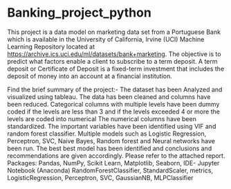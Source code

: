 # Banking_project_python
This project is a data model on marketing data set from a Portuguese Bank which is available in the
University of California, Irvine (UCI) Machine Learning Repository located at
https://archive.ics.uci.edu/ml/datasets/bank+marketing.
The objective is to predict what factors enable a client to subscribe to a term deposit. A term deposit or
Certificate of Deposit is a fixed-term investment that includes the deposit of money into an account at a
financial institution. 

Find the brief summary of the project:-
The dataset has been Analyzed and visualized using tableau.
The data has been cleaned and columns have been reduced.
Categorical columns with multiple levels have been dummy coded if the levels are less than 3
and if the levels exceeded 4 or more the levels are coded into numerical 
The numerical columns have been standardized. 
The important variables have been identified using VIF and random forest classifier.
Multiple models such as Logistic Regression, Perceptron, SVC, Naive Bayes, Random forest
and Neural networks have been run. The best best model has been identified and conclusions and recommendations are given accordingly.
Please refer to the attached report.
Packages:
Pandas, NumPy, Scikit Learn, Matplotlib, Seaborn, IDE- Jupyter Notebook (Anaconda)
RandomForestClassifier, StandardScaler, metrics, LogisticRegression, Perceptron, SVC, GaussianNB, MLPClassifier

